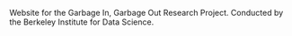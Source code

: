 Website for the Garbage In, Garbage Out Research Project.
Conducted by the Berkeley Institute for Data Science.
